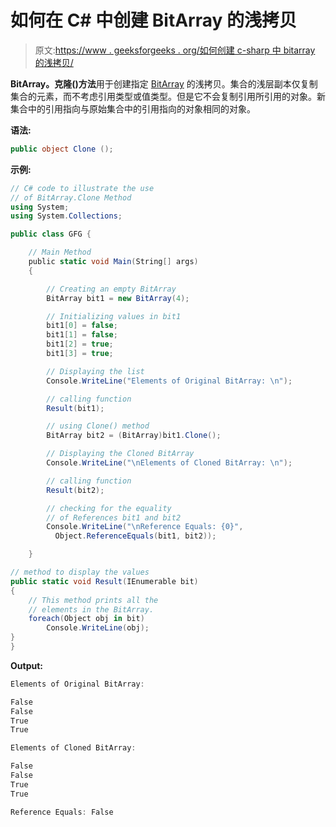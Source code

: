 # 如何在 C# 中创建 BitArray 的浅拷贝

> 原文:[https://www . geeksforgeeks . org/如何创建 c-sharp 中 bitarray 的浅拷贝/](https://www.geeksforgeeks.org/how-to-create-a-shallow-copy-of-bitarray-in-c-sharp/)

**BitArray。克隆()方法**用于创建指定 [BitArray](https://www.geeksforgeeks.org/c-sharp-bitarray-class/) 的浅拷贝。集合的浅层副本仅复制集合的元素，而不考虑引用类型或值类型。但是它不会复制引用所引用的对象。新集合中的引用指向与原始集合中的引用指向的对象相同的对象。

**语法:**

```cs
public object Clone ();
```

**示例:**

```cs
// C# code to illustrate the use 
// of BitArray.Clone Method
using System;
using System.Collections;

public class GFG {

    // Main Method
    public static void Main(String[] args)
    {

        // Creating an empty BitArray
        BitArray bit1 = new BitArray(4);

        // Initializing values in bit1
        bit1[0] = false;
        bit1[1] = false;
        bit1[2] = true;
        bit1[3] = true;

        // Displaying the list
        Console.WriteLine("Elements of Original BitArray: \n");

        // calling function
        Result(bit1);

        // using Clone() method
        BitArray bit2 = (BitArray)bit1.Clone();

        // Displaying the Cloned BitArray
        Console.WriteLine("\nElements of Cloned BitArray: \n");

        // calling function
        Result(bit2);

        // checking for the equality  
        // of References bit1 and bit2 
        Console.WriteLine("\nReference Equals: {0}", 
          Object.ReferenceEquals(bit1, bit2)); 

    }

// method to display the values
public static void Result(IEnumerable bit) 
{ 
    // This method prints all the 
    // elements in the BitArray. 
    foreach(Object obj in bit) 
        Console.WriteLine(obj); 
} 
}
```

**Output:**

```cs
Elements of Original BitArray: 

False
False
True
True

Elements of Cloned BitArray: 

False
False
True
True

Reference Equals: False

```